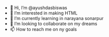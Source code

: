 - 👋 Hi, I’m @ayushdasbiswas
- 👀 I’m interested in making HTML
- 🌱 I’m currently learning in narayana sonarpur
- 💞️ I’m looking to collaborate on my dreams
- 📫 How to reach me on ny goals

<!---
ayushdasbiswas/ayushdasbiswas is a ✨ special ✨ repository because its `README.md` (this file) appears on your GitHub profile.
You can click the Preview link to take a look at your changes.
--->
